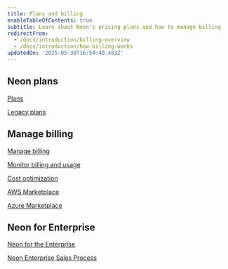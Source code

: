 ```yaml
---
title: Plans and billing
enableTableOfContents: true
subtitle: Learn about Neon's pricing plans and how to manage billing
redirectFrom:
  - /docs/introduction/billing-overview
  - /docs/introduction/how-billing-works
updatedOn: '2025-05-30T16:54:40.483Z'
---
```


## Neon plans

<DetailIconCards>

<a href="/docs/introduction/plans" description="Learn about Neon's usage-based pricing plans and what's included" icon="cards">Plans</a>

<a href="/docs/introduction/legacy-plans" description="A reference for users currently on these plans — not available for new signups" icon="cards">Legacy plans</a>

</DetailIconCards>

## Manage billing

<DetailIconCards>

<a href="/docs/introduction/manage-billing" description="View and manage your monthly bill and learn how to change your plan" icon="setup">Manage billing</a>

<a href="/docs/introduction/monitor-usage" description="Learn how to monitor billing and usage in Neon" icon="setup">Monitor billing and usage</a>

<a href="/docs/introduction/cost-optimization" description="Strategies to manage and reduce your Neon costs across compute, storage, and data transfer" icon="setup">Cost optimization</a>

<a href="/docs/introduction/billing-aws-marketplace" description="Find out how you can pay for Neon with your AWS Billing account" icon="aws">AWS Marketplace</a>

<a href="/docs/introduction/billing-azure-marketplace" description="Neon as an Azure Native Service with billing through Azure Marketplace" icon="aws">Azure Marketplace</a>

</DetailIconCards>

## Neon for Enterprise

<DetailIconCards>

<a href="/enterprise" description="Find out how Enterprises are maximizing engineering efficiency with Neon" icon="handshake">Neon for the Enterprise</a>

<a href="/docs/introduction/enterprise-sales-process" description="Learn about Neon's Enterprise sales process and what to expect" icon="import">Neon Enterprise Sales Process</a>

</DetailIconCards>
